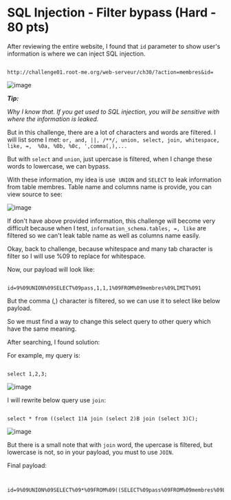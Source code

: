 # SQL Injection - Filter bypass (Hard - 80 pts)

  

After reviewing the entire website, I found that `id` parameter to show user's information is where we can inject SQL injection.

  

```

http://challenge01.root-me.org/web-serveur/ch30/?action=membres&id=

```

![image](https://user-images.githubusercontent.com/83667873/151038833-ebcc404a-9e4b-416f-b827-6bc1159b5a6c.png)

  

***Tip:***

  

*Why I know that. If you get used to SQL injection, you will be sensitive with where the information is leaked.*

  

But in this challenge, there are a lot of characters and words are filtered. I will list some I met: `or, and, ||, /**/, union, select, join, whitespace, like, =,  %0a, %0b, %0c, ',comma(,),...`

  

But with `select` and `union`, just upercase is filtered, when I change these words to lowercase, we can bypass.

  

With these information, my idea is use  `UNION` and `SELECT` to leak information from table membres. Table name and columns name is provide, you can view source to see:

  

![image](https://user-images.githubusercontent.com/83667873/151036192-d74d4ba7-d7f2-48cf-8a7b-cd4383bfbcd7.png)

  

If don't have above provided information, this challenge will become very difficult because when I test, `information_schema.tables, =, like` are filtered so we can't leak table name as well as columns name easily.

  

Okay, back to challenge, because whitespace and many tab character is filter so I will use %09 to replace for whitespace.

  

Now, our payload will look like:

  

```

id=9%09UNION%09SELECT%09pass,1,1,1%09FROM%09membres%09LIMIT%091

```

But the comma (,) character is filtered, so we can use it to select like below payload.

  

So we must find a way to change this select query to other query which have the same meaning.

  

After searching, I found solution:

  

For example, my query is:

```

select 1,2,3;

```

![image](https://user-images.githubusercontent.com/83667873/151038392-2493818d-620f-4fe1-b817-338238991cca.png)

  

I will rewrite below query use `join`:

  

```

select * from ((select 1)A join (select 2)B join (select 3)C);

```

![image](https://user-images.githubusercontent.com/83667873/151038432-c4351dfc-8898-4457-bcdf-33d97eaf2400.png)

  

But there is a small note that with `join` word, the upercase is filtered, but lowercase is not, so in your payload, you must to use `JOIN`.

  

Final payload:

  

```

	id=9%09UNION%09SELECT%09*%09FROM%09((SELECT%09pass%09FROM%09membres%09LIMIT%091)A%09JOIN%09(SELECT%092)B%09JOIN%09(SELECT%093)C%09JOIN%09(SELECT%093)D)

```